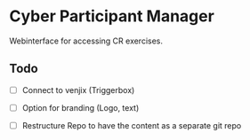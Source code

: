 # Cyber Participant Manager

Webinterface for accessing CR exercises.



## Todo

- [ ] Connect to venjix (Triggerbox)
- [ ] Option for branding (Logo, text)
- [ ]  Restructure Repo to have the content as a separate git repo




